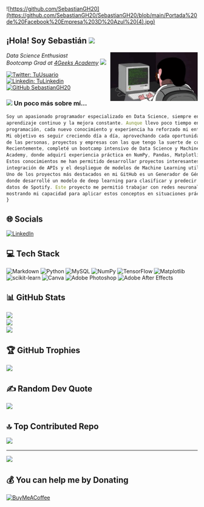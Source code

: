 <!-- Portada -->
![https://github.com/SebastianGH20](https://github.com/SebastianGH20/SebastianGH20/blob/main/Portada%20de%20Facebook%20Empresa%203D%20Azul%20(4).jpg)

<!-- Encabezado personalizado -->
<h2> ¡Hola! Soy Sebastián <img src="https://media.giphy.com/media/mGcNjsfWAjY5AEZNw6/giphy.gif" width="50"></h2>

<!-- GIF alineado a la derecha -->
<img align='right' src="https://github.com/SebastianGH20/SebastianGH20/blob/main/ezgif.com-animated-gif-maker.gif" width="230">

<!-- Descripción breve -->
<p><em>Data Science Enthusiast <br> Bootcamp Grad at <a href="https://4geeksacademy.com">4Geeks Academy</a> <img src="https://media.giphy.com/media/fYSnHlufseco8Fh93Z/giphy.gif" width="30"></em></p>

<!-- Botones para redes sociales -->
[![Twitter: TuUsuario](https://img.shields.io/twitter/follow/TuUsuario?style=social)](https://twitter.com/TuUsuario)
[![Linkedin: TuLinkedin](https://img.shields.io/badge/-TuLinkedin-blue?style=flat-square&logo=Linkedin&logoColor=white&link=https://www.linkedin.com/in/tu-linkedin/)](https://www.linkedin.com/in/tu-linkedin/)
[![GitHub SebastianGH20](https://img.shields.io/github/followers/SebastianGH20?label=follow&style=social)](https://github.com/SebastianGH20)

### <img src="https://media.giphy.com/media/VgCDAzcKvsR6OM0uWg/giphy.gif" width="50"> Un poco más sobre mí...

```javascript
Soy un apasionado programador especializado en Data Science, siempre enfocado en el 
aprendizaje continuo y la mejora constante. Aunque llevo poco tiempo en el mundo de la 
programación, cada nuevo conocimiento y experiencia ha reforzado mi entusiasmo por este sector. 
Mi objetivo es seguir creciendo día a día, aprovechando cada oportunidad para aprender 
de las personas, proyectos y empresas con las que tengo la suerte de colaborar.<br><br>
Recientemente, completé un bootcamp intensivo de Data Science y Machine Learning en 4Geeks 
Academy, donde adquirí experiencia práctica en NumPy, Pandas, Matplotlib y scikit-learn. 
Estos conocimientos me han permitido desarrollar proyectos interesantes como web scraping, 
integración de APIs y el despliegue de modelos de Machine Learning utilizando Flask y Streamlit.<br><br>
Uno de los proyectos más destacados en mi GitHub es un Generador de Géneros Descriptivos, 
donde desarrollé un modelo de deep learning para clasificar y predecir géneros musicales usando 
datos de Spotify. Este proyecto me permitió trabajar con redes neuronales e integrar APIs, 
mostrando mi capacidad para aplicar estos conceptos en situaciones prácticas.
}
```
## 🌐 Socials
[![LinkedIn](https://img.shields.io/badge/LinkedIn-%230077B5.svg?logo=linkedin&logoColor=white)](https://linkedin.com/in/sebastian-gonzalez-hincapie/) 

## 💻 Tech Stack
![Markdown](https://img.shields.io/badge/markdown-%23000000.svg?style=for-the-badge&logo=markdown&logoColor=white) 
![Python](https://img.shields.io/badge/python-3670A0?style=for-the-badge&logo=python&logoColor=ffdd54) 
![MySQL](https://img.shields.io/badge/mysql-4479A1.svg?style=for-the-badge&logo=mysql&logoColor=white) 
![NumPy](https://img.shields.io/badge/numpy-%23013243.svg?style=for-the-badge&logo=numpy&logoColor=white) 
![TensorFlow](https://img.shields.io/badge/TensorFlow-%23FF6F00.svg?style=for-the-badge&logo=TensorFlow&logoColor=white) 
![Matplotlib](https://img.shields.io/badge/Matplotlib-%23ffffff.svg?style=for-the-badge&logo=Matplotlib&logoColor=black) 
![scikit-learn](https://img.shields.io/badge/scikit--learn-%23F7931E.svg?style=for-the-badge&logo=scikit-learn&logoColor=white) 
![Canva](https://img.shields.io/badge/Canva-%2300C4CC.svg?style=for-the-badge&logo=Canva&logoColor=white) 
![Adobe Photoshop](https://img.shields.io/badge/adobe%20photoshop-%2331A8FF.svg?style=for-the-badge&logo=adobe%20photoshop&logoColor=white) 
![Adobe After Effects](https://img.shields.io/badge/Adobe%20After%20Effects-9999FF.svg?style=for-the-badge&logo=Adobe%20After%20Effects&logoColor=white)

## 📊 GitHub Stats
![](https://github-readme-stats.vercel.app/api?username=SebastianGH20&theme=dark&hide_border=false&include_all_commits=true&count_private=false)<br/>
![](https://github-readme-streak-stats.herokuapp.com/?user=SebastianGH20&theme=dark&hide_border=false)<br/>
![](https://github-readme-stats.vercel.app/api/top-langs/?username=SebastianGH20&theme=dark&hide_border=false&include_all_commits=true&count_private=false&layout=compact)

## 🏆 GitHub Trophies
![](https://github-profile-trophy.vercel.app/?username=SebastianGH20&theme=radical&no-frame=false&no-bg=false&margin-w=4)

## ✍️ Random Dev Quote
![](https://quotes-github-readme.vercel.app/api?type=horizontal&theme=radical)

## 🔝 Top Contributed Repo
![](https://github-contributor-stats.vercel.app/api?username=SebastianGH20&limit=5&theme=github_dark_dimmed&combine_all_yearly_contributions=true)

---
[![](https://visitcount.itsvg.in/api?id=SebastianGH20&icon=0&color=1)](https://visitcount.itsvg.in)

## 💰 You can help me by Donating
[![BuyMeACoffee](https://img.shields.io/badge/Buy%20Me%20a%20Coffee-ffdd00?style=for-the-badge&logo=buy-me-a-coffee&logoColor=black)](https://buymeacoffee.com/SebastianGH20)

<!-- Proudly created with GPRM ( https://gprm.itsvg.in ) -->

